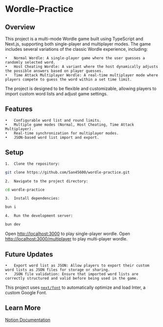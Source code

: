 # Wordle-Practice

## Overview

This project is a multi-mode Wordle game built using TypeScript and Next.js, supporting both single-player and multiplayer modes. The game includes several variations of the classic Wordle experience, including:

	•	Normal Wordle: A single-player game where the user guesses a randomly selected word.
	•	Host Cheating Wordle: A variant where the host dynamically adjusts the possible answers based on player guesses.
	•	Time Attack Multiplayer Wordle: A real-time multiplayer mode where players compete to guess the word within a set time limit.

The project is designed to be flexible and customizable, allowing players to import custom word lists and adjust game settings.

## Features

	•	Configurable word list and round limits.
	•	Multiple game modes (Normal, Host Cheating, Time Attack Multiplayer).
	•	Real-time synchronization for multiplayer modes.
	•	JSON-based word list import and export.

## Setup

	1.	Clone the repository:

```bash
git clone https://github.com/San45600/wordle-practice.git
```

	2.	Navigate to the project directory:

```bash
cd wordle-practice
```

	3.	Install dependencies:

 ```bash
bun i
```

	4.	Run the development server:

 ```bash
bun dev
```
 
Open [http://localhost:3000](http://localhost:3000) to play single-player wordle.
Open [http://localhost:3000/multiplayer](http://localhost:3000/multiplayer) to play multi-player wordle.

## Future Updates

	•	Export word list as JSON: Allow players to export their custom word lists as JSON files for storage or sharing.
	•	JSON file validation: Ensure that imported word lists are correctly structured and valid before being used in the game.

This project uses [`next/font`](https://nextjs.org/docs/basic-features/font-optimization) to automatically optimize and load Inter, a custom Google Font.

## Learn More

[Notion Documentation](https://www.notion.so/Programming-assignment-Wordle-10e9c822b8678044a8fafb2ceaf5cea2?showMoveTo=true&saveParent=true)
